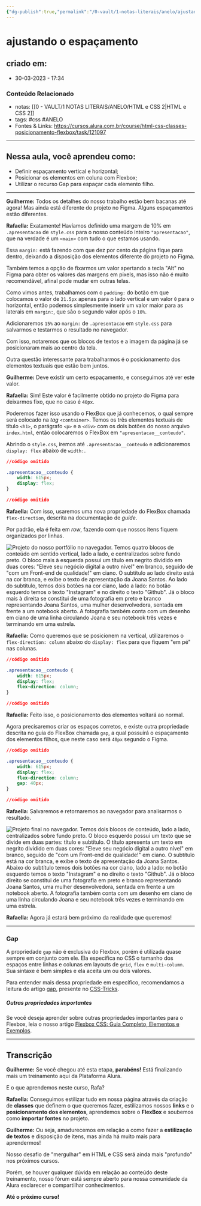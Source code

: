 ```yaml
---
{"dg-publish":true,"permalink":"/0-vault/1-notas-literais/anelo/ajustando-o-espacamento/","tags":["css","ANELO"],"dgHomeLink":true,"dgShowLocalGraph":true,"dgShowFileTree":true,"dgEnableSearch":true,"noteIcon":""}
---
```


# ajustando o espaçamento

## criado em: 
-  30-03-2023 - 17:34

### Conteúdo Relacionado
- notas: [[0 - VAULT/1 NOTAS LITERAIS/ANELO/HTML e CSS 2\|HTML e CSS 2]]
- tags: #css #ANELO
- Fontes & Links: https://cursos.alura.com.br/course/html-css-classes-posicionamento-flexbox/task/121097

---

## Nessa aula, você aprendeu como:

-   Definir espaçamento vertical e horizontal;
-   Posicionar os elementos em coluna com Flexbox;
-   Utilizar o recurso Gap para espaçar cada elemento filho.

---

**Guilherme:** Todos os detalhes do nosso trabalho estão bem bacanas até agora! Mas ainda está diferente do projeto no Figma. Alguns espaçamentos estão diferentes.

**Rafaella:** Exatamente! Havíamos definido uma margem de 10% em `.apresentacao` de `style.css` para o nosso conteúdo inteiro `"apresentacao"`, que na verdade é um `<main>` com tudo o que estamos usando.

Essa `margin:` está fazendo com que dez por cento da página fique para dentro, deixando a disposição dos elementos diferente do projeto no Figma.

Também temos a opção de fixarmos um valor apertando a tecla "Alt" no Figma para obter os valores das margens em pixels, mas isso não é muito recomendável, afinal pode mudar em outras telas.

Como vimos antes, trabalhamos com o `padding:` do botão em que colocamos o valor de `21.5px` apenas para o lado vertical e um valor `0` para o horizontal, então podemos simplesmente inserir um valor maior para as laterais em `margin:`, que são o segundo valor após o `10%`.

Adicionaremos `15%` ao `margin:` de `.apresentacao` em `style.css` para salvarmos e testarmos o resultado no navegador.

Com isso, notaremos que os blocos de textos e a imagem da página já se posicionaram mais ao centro da tela.

Outra questão interessante para trabalharmos é o posicionamento dos elementos textuais que estão bem juntos.

**Guilherme:** Deve existir um certo espaçamento, e conseguimos até ver este valor.

**Rafaella:** Sim! Este valor é facilmente obtido no projeto do Figma para deixarmos fixo, que no caso é `40px`.

Poderemos fazer isso usando o FlexBox que já conhecemos, o qual sempre será colocado na _tag_ `<container>`. Temos os três elementos textuais de título `<h1>`, o parágrafo `<p>` e a `<div>` com os dois botões do nosso arquivo `index.html`, então colocaremos o FlexBox em `"apresentacao__conteudo"`.

Abrindo o `style.css`, iremos até `.apresentacao__conteudo` e adicionaremos `display: flex` abaixo de `width:`.

```css
//código omitido

.apresentacao__conteudo {
    width: 615px;
    display: flex;
}

//código omitido
```

**Rafaella:** Com isso, usaremos uma nova propriedade do FlexBox chamada `flex-direction`, descrita na documentação de _guide_.

Por padrão, ela é feita em _row_, fazendo com que nossos itens fiquem organizados por linhas.

![Projeto do nosso portfólio no navegador. Temos quatro blocos de conteúdo em sentido vertical, lado a lado, e centralizados sobre fundo preto. O bloco mais à esquerda possui um título em negrito dividido em duas cores: "Eleve seu negócio digital a outro nível" em branco, seguido de "com um Front-end de qualidade!" em ciano. O subtítulo ao lado direito está na cor branca, e exibe o texto de apresentação da Joana Santos. Ao lado do subtítulo, temos dois botões na cor ciano, lado a lado: no botão esquerdo temos o texto "Instagram" e no direito o texto "Github". Já o bloco mais à direita se constitui de uma fotografia em preto e branco representando Joana Santos, uma mulher desenvolvedora, sentada em frente a um notebook aberto. A fotografia também conta com um desenho em ciano de uma linha circulando Joana e seu notebook três vezes e terminando em uma estrela.](https://cdn1.gnarususercontent.com.br/1/308174/b215b13e-0b99-43a4-9dba-787881129765.png)

**Rafaella:** Como queremos que se posicionem na vertical, utilizaremos o `flex-direction: column` abaixo do `display: flex` para que fiquem "em pé" nas colunas.

```css
//código omitido

.apresentacao__conteudo {
    width: 615px;
    display: flex;
    flex-direction: column;
}

//código omitido
```

**Rafaella:** Feito isso, o posicionamento dos elementos voltará ao normal.

Agora precisaremos criar os espaços corretos, e existe outra propriedade descrita no guia do FlexBox chamada `gap`, a qual possuirá o espaçamento dos elementos filhos, que neste caso será `40px` segundo o Figma.

```css
//código omitido

.apresentacao__conteudo {
    width: 615px;
    display: flex;
    flex-direction: column;
    gap: 40px;
}

//código omitido
```

**Rafaella:** Salvaremos e retornaremos ao navegador para analisarmos o resultado.

![Projeto final no navegador. Temos dois blocos de conteúdo, lado a lado, centralizados sobre fundo preto. O bloco esquerdo possui um texto que se divide em duas partes: título e subtítulo. O título apresenta um texto em negrito dividido em duas cores: "Eleve seu negócio digital a outro nível" em branco, seguido de "com um Front-end de qualidade!" em ciano. O subtítulo está na cor branca, e exibe o texto de apresentação da Joana Santos. Abaixo do subtítulo temos dois botões na cor ciano, lado a lado: no botão esquerdo temos o texto "Instagram" e no direito o texto "Github". Já o bloco direito se constitui de uma fotografia em preto e branco representando Joana Santos, uma mulher desenvolvedora, sentada em frente a um notebook aberto. A fotografia também conta com um desenho em ciano de uma linha circulando Joana e seu notebook três vezes e terminando em uma estrela.](https://cdn1.gnarususercontent.com.br/1/935581/49e15161-1a46-4440-9cb5-6a66625f046d.png)

**Rafaella:** Agora já estará bem próximo da realidade que queremos!

---

### Gap

A propriedade `gap` não é exclusiva do Flexbox, porém é utilizada quase sempre em conjunto com ele. Ela especifica no CSS o tamanho dos espaços entre linhas e colunas em layouts de `grid`, `flex` e `multi-column`. Sua sintaxe é bem simples e ela aceita um ou dois valores.

Para entender mais dessa propriedade em específico, recomendamos a leitura do artigo [gap](https://css-tricks.com/almanac/properties/g/gap/), presente no [CSS-Tricks](https://css-tricks.com/).

##### Outras propriedades importantes

Se você deseja aprender sobre outras propriedades importantes para o Flexbox, leia o nosso artigo [Flexbox CSS: Guia Completo, Elementos e Exemplos](https://www.alura.com.br/artigos/css-guia-do-flexbox).

---

## Transcrição

**Guilherme:** Se você chegou até esta etapa, **parabéns!** Está finalizando mais um treinamento aqui da Plataforma Alura.

E o que aprendemos neste curso, Rafa?

**Rafaella:** Conseguimos estilizar tudo em nossa página através da criação de **classes** que definem o que queremos fazer, estilizamos nossos **links** e o **posicionamento dos elementos**, aprendemos sobre o **FlexBox** e soubemos como **importar fontes** no projeto.

**Guilherme:** Ou seja, amadurecemos em relação a como fazer a **estilização de textos** e disposição de itens, mas ainda há muito mais para aprendermos!

Nosso desafio de "mergulhar" em HTML e CSS será ainda mais "profundo" nos próximos cursos.

Porém, se houver qualquer dúvida em relação ao conteúdo deste treinamento, nosso fórum está sempre aberto para nossa comunidade da Alura esclarecer e compartilhar conhecimentos.

**Até o próximo curso!**
